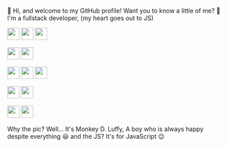 🤠 Hi, and welcome to my GitHub profile! Want you to know a little of me? 🐒<br>
I'm a fullstack developer, (my heart goes out to JS)

<img src="https://img.shields.io/badge/-❤️JavaScript❤️-darkorange?style=for-the-badge" height="28"> <img src="https://img.shields.io/badge/-Python-blue?style=for-the-badge" height="28"> <img src="https://img.shields.io/badge/-C++-darkblue?style=for-the-badge" height="28">

<img src="https://img.shields.io/badge/-Node.js-darkgreen?style=for-the-badge" height="28"> <img src="https://img.shields.io/badge/-Express-green?style=for-the-badge" height="28">

<img src="https://img.shields.io/badge/-React-blueviolet?style=for-the-badge" height="28"> <img src="https://img.shields.io/badge/-Next.js-black?style=for-the-badge" height="28"> <img src="https://img.shields.io/badge/-Typescript-blue?style=for-the-badge" height="28">

<img src="https://img.shields.io/badge/-MongoDB-brightgreen?style=for-the-badge" height="28"> <img src="https://img.shields.io/badge/-MySQL-skyblue?style=for-the-badge" height="28">

<img src="https://img.shields.io/badge/-HTML-orange?style=for-the-badge" height="28"> <img src="https://img.shields.io/badge/-CSS-blue?style=for-the-badge" height="28">

Why the pic? Well... It's Monkey D. Luffy, A boy who is always happy despite everything 😃 and the JS? It's for JavaScript 😉

